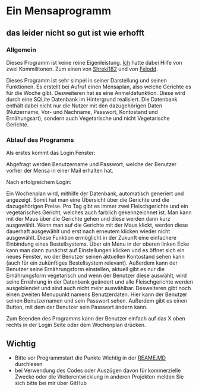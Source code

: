 # Ein Mensaprogramm
## das leider nicht so gut ist wie erhofft

### Allgemein
Dieses Programm ist keine reine Eigenleistung. [Ich](https://github.com/U1finator) hatte dabei Hilfe von zwei Kommilitonen.
Zum einen von [Shreki182](https://github.com/Shreki182) und von [Felodd](https://github.com/Felodd).

Dieses Programm ist sehr simpel in seiner Darstellung und seinen Funktionen.
Es erstellt bei Aufruf einen Mensaplan, also welche Gerichte es für die Woche gibt. 
Desweiteren hat es eine Anmeldefunktion. Diese wird durch eine SQLite Datenbank im Hintergrund realisiert.
Die Datenbank enthält dabei nicht nur die Nutzer mit den dazugehörigen Daten (Nutzername, Vor- und Nachname, Passwort, Kontostand und Ernähungsart), sondern auch Vegetarische und nicht Vegetarische Gerichte.

### Ablauf des Programms
Als erstes kommt das Login Fenster:

 Abgefragt werden Benutzername und Passwort, welche der Benutzer vorher der Mensa in einer Mail erhalten hat.
 
Nach erfolgreichem Login: 

Ein Wochenplan wird, mithilfe der Datenbank, automatisch generiert und angezeigt. Somit hat man eine Übersicht über die Gerichte und die dazugehörigen Preise. Pro Tag gibt es immer zwei Fleischgerichte und ein vegetarisches Gericht, welches auch farblich gekennzeichnet ist. Man kann mit der Maus über die Gerichte gehen und diese werden dann kurz ausgewählt. 
Wenn man auf die Gerichte mit der Maus klickt, werden diese dauerhaft ausgewählt und erst nach erneutem klicken wieder nicht ausgewählt. Diese Funktion ermöglicht in der Zukunft eine einfachere Einbindung eines Bestellsystems. Über ein Menu in der oberen linken Ecke kann man dann zunächst auf Einstellungen klicken und es öffnet sich ein neues Fenster, wo der Benutzer seinen aktuellen Kontostand sehen kann (auch für ein zukünftiges Bestellsystem relevant). 
Außerdem kann der Benutzer seine Ernährungsform einstellen, aktuell gibt es nur die Ernährungsform vegetarisch und wenn der Benutzer diese auswählt, wird seine Ernährung in der Datenbank geändert und alle Fleischgerichte werden ausgeblendet und sind auch nicht mehr auswählbar. Desweiteren gibt noch einen zweiten Menupunkt namens Benutzerdaten. 
Hier kann der Benutzer seinen Benutzernamen und sein Passwort sehen. Außerdem gibt es einen Button, mit dem der Benutzer sein Passwort ändern kann. 

Zum Beenden des Programms kann der Benutzer einfach auf das X oben rechts in der Login Seite oder dem Wochenplan drücken.


## Wichtig
  - Bitte vor Programmstart die Punkte Wichtig in der [REAME.MD](https://github.com/U1finator/HSPV-Projekt/blob/main/README.md) durchlesen
  - bei Verwendung des Codes oder Auszügen davon für kommerzielle Zwecke oder die Weiterentwicklung in anderen Projekten melden Sie sich bitte bei mir über GitHub
